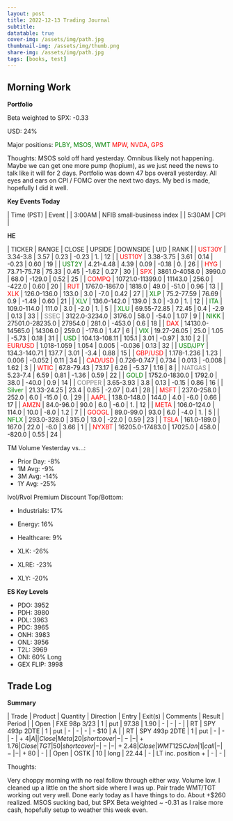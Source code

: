 ```yaml
---
layout: post
title: 2022-12-13 Trading Journal 
subtitle: 
datatable: true
cover-img: /assets/img/path.jpg
thumbnail-img: /assets/img/thumb.png
share-img: /assets/img/path.jpg
tags: [books, test]
---
```



## Morning Work


**Portfolio**

Beta weighted to SPX: -0.33

USD: 24%

Major positions:  <span style="color:green">PLBY, MSOS, WMT</span><span style="color:red">  MPW, NVDA, GPS</span>

Thoughts:  MSOS sold off hard yesterday. Omnibus likely not happening. Maybe we can get one more pump (hopium), as we just need the news to talk like it will for 2 days.  Portfolio was down 47 bps overall yesterday.  All eyes and ears on CPI / FOMC over the next two days.  My bed is made, hopefully I did it well.


**Key Events Today**

| Time (PST) | Event | 
| 3:00AM | NFIB small-business index |
| 5:30AM | CPI |


**HE**

<div class="datatable-begin"></div>

| TICKER | RANGE | CLOSE | UPSIDE | DOWNSIDE | U/D | RANK |
| <span style="color:red">UST30Y</span>	| 3.34-3.8 | 3.57 | 0.23 | -0.23 | 1. | 12 |
| <span style="color:red">UST10Y</span>	| 3.38-3.75 | 3.61 | 0.14 | -0.23 | 0.60 | 19 |
| <span style="color:green">UST2Y</span>	| 4.21-4.48 | 4.39 | 0.09 | -0.18 | 0. | 26 |
| <span style="color:red">HYG</span>	| 73.71-75.78 | 75.33 | 0.45 | -1.62 | 0.27 | 30 |
| <span style="color:red">SPX</span>	| 3861.0-4058.0 | 3990.0 | 68.0 | -129.0 | 0.52 | 25 |
| <span style="color:red">COMPQ</span>	| 10721.0-11399.0 | 11143.0 | 256.0 | -422.0 | 0.60 | 20 |
| <span style="color:red">RUT</span>	| 1767.0-1867.0 | 1818.0 | 49.0 | -51.0 | 0.96 | 13 |
| <span style="color:red">XLK</span>	| 126.0-136.0 | 133.0 | 3.0 | -7.0 | 0.42 | 27 |
| <span style="color:green">XLP</span>	| 75.2-77.59 | 76.69 | 0.9 | -1.49 | 0.60 | 21 |
| <span style="color:green">XLV</span>	| 136.0-142.0 | 139.0 | 3.0 | -3.0 | 1. | 12 |
| <span style="color:green">ITA</span>	| 109.0-114.0 | 111.0 | 3.0 | -2.0 | 1. | 5 |
| <span style="color:green">XLU</span>	| 69.55-72.85 | 72.45 | 0.4 | -2.9 | 0.13 | 33 |
| <span style="color:grey">SSEC</span>	| 3122.0-3234.0 | 3176.0 | 58.0 | -54.0 | 1.07 | 9 |
| <span style="color:green">NIKK</span>	| 27501.0-28235.0 | 27954.0 | 281.0 | -453.0 | 0.6 | 18 |
| <span style="color:red">DAX</span>	| 14130.0-14565.0 | 14306.0 | 259.0 | -176.0 | 1.47 | 6 |
| <span style="color:green">VIX</span>	| 19.27-26.05 | 25.0 | 1.05 | -5.73 | 0.18 | 31 |
| <span style="color:green">USD</span>	| 104.13-108.11 | 105.1 | 3.01 | -0.97 | 3.10 | 2 |
| <span style="color:red">EUR/USD</span>	| 1.018-1.059 | 1.054 | 0.005 | -0.036 | 0.13 | 32 |
| <span style="color:green">USD/JPY</span>	| 134.3-140.71 | 137.7 | 3.01 | -3.4 | 0.88 | 15 |
| <span style="color:red">GBP/USD</span>	| 1.178-1.236 | 1.23 | 0.006 | -0.052 | 0.11 | 34 |
| <span style="color:red">CAD/USD</span>	| 0.726-0.747 | 0.734 | 0.013 | -0.008 | 1.62 | 3 |
| <span style="color:red">WTIC</span>	| 67.8-79.43 | 73.17 | 6.26 | -5.37 | 1.16 | 8 |
| <span style="color:grey">NATGAS</span>	| 5.23-7.4 | 6.59 | 0.81 | -1.36 | 0.59 | 22 |
| <span style="color:green">GOLD</span>	| 1752.0-1830.0 | 1792.0 | 38.0 | -40.0 | 0.9 | 14 |
| <span style="color:grey">COPPER</span>	| 3.65-3.93 | 3.8 | 0.13 | -0.15 | 0.86 | 16 |
| <span style="color:green">Silver</span>	| 21.33-24.25 | 23.4 | 0.85 | -2.07 | 0.41 | 28 |
| <span style="color:red">MSFT</span>	| 237.0-258.0 | 252.0 | 6.0 | -15.0 | 0. | 29 |
| <span style="color:red">AAPL</span>	| 138.0-148.0 | 144.0 | 4.0 | -6.0 | 0.66 | 17 |
| <span style="color:red">AMZN</span>	| 84.0-96.0 | 90.0 | 6.0 | -6.0 | 1. | 12 |
| <span style="color:red">META</span>	| 106.0-124.0 | 114.0 | 10.0 | -8.0 | 1.2 | 7 |
| <span style="color:red">GOOGL</span>	| 89.0-99.0 | 93.0 | 6.0 | -4.0 | 1. | 5 |
| <span style="color:green">NFLX</span>	| 293.0-328.0 | 315.0 | 13.0 | -22.0 | 0.59 | 23 |
| <span style="color:red">TSLA</span>	| 161.0-189.0 | 167.0 | 22.0 | -6.0 | 3.66 | 1 |
| <span style="color:red">NYXBT</span>	| 16205.0-17483.0 | 17025.0 | 458.0 | -820.0 | 0.55 | 24 |


<div class="datatable-end"></div>

TM Volume Yesterday vs...: 

- Prior Day: -8%
- 1M Avg: -9%
- 3M Avg: -14%
- 1Y Avg: -25%

Ivol/Rvol Premium Discount Top/Bottom:

- Industrials: 17%
- Energy: 16%
- Healthcare: 9%

- XLK: -26%
- XLRE: -23%
- XLY: -20%


**ES Key Levels**

- PDO:  3952
- PDH:  3980
- PDL:  3963
- PDC:  3965
- ONH:  3983
- ONL:  3956
- T2L:  3969
- ONI: 60% Long
- GEX FLIP:  3998

## Trade Log

**Summary**

| Trade | Product | Quantity | Direction | Entry | Exit(s) | Comments | Result | Period |
| Open | FXE 98p 3/23 | 1 | put | 97.38 | 1.90 | - | - | - |
| RT | SPY 493p 2DTE | 1 | put | - | - | - | - $10 | A |
| RT | SPY 493p 2DTE | 1 | put | - | - | - | + $4 | A |
| Close | Meta | 20 | short cover | - | - | - | + 1.76% | A |
| Close | TGT | 50 | short cover | - | - | - | + 2.48% | B |
| Close | WMT 125C Jan | 1 | call | - | - | - | + 80$ | - |
| Open | OSTK | 10 | long | 22.44 | - | LT inc. position + | - | - |

Thoughts:

Very choppy morning with no real follow through either way.  Volume low.  I cleaned up a little on the short side where I was up.  Pair trade WMT/TGT working out very well.  Done early today as I have things to do.  About +$260 realized.  MSOS sucking bad, but SPX Beta weighted ~ -0.31 as I raise more cash, hopefully setup to weather this week even.
